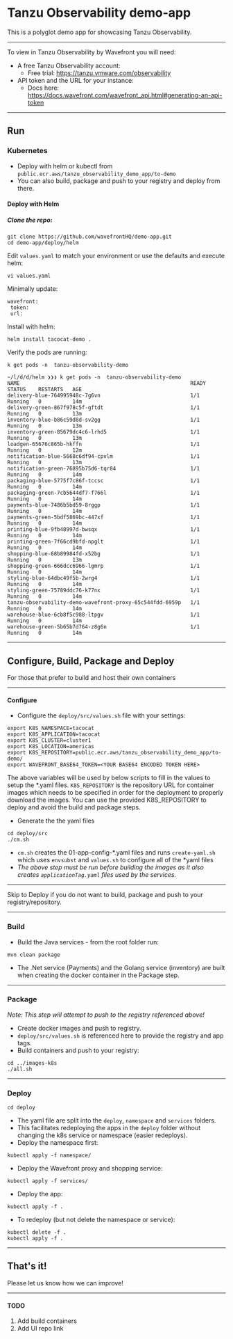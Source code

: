 # Tanzu Observability demo-app
This is a polyglot demo app for showcasing Tanzu Observability.

----
To view in Tanzu Observability by Wavefront you will need:
* A free Tanzu Observability account: 
  * Free trial: https://tanzu.vmware.com/observability
* API token and the URL for your instance: 
  * Docs here: https://docs.wavefront.com/wavefront_api.html#generating-an-api-token
----
## Run

### Kubernetes

* Deploy with helm or kubectl from ```public.ecr.aws/tanzu_observability_demo_app/to-demo```
* You can also build, package and push to your registry and deploy from there.

#### Deploy with Helm
##### Clone the repo:
```console
git clone https://github.com/wavefrontHQ/demo-app.git
cd demo-app/deploy/helm
```
Edit  `values.yaml` to match your environment or use the defaults and execute helm:
```console
vi values.yaml
```
Minimally update:
```console
wavefront:
 token: 
 url: 
 ```
 
Install with helm:

```console
helm install tacocat-demo .
```
Verify the pods are running:
```console
k get pods -n  tanzu-observability-demo

~/l/d/d/helm ❯❯❯ k get pods -n  tanzu-observability-demo
NAME                                                       READY   STATUS    RESTARTS   AGE
delivery-blue-764995948c-7g6vn                             1/1     Running   0          14m
delivery-green-867f978c5f-gftdt                            1/1     Running   0          13m
inventory-blue-b86c59d8d-sv2gg                             1/1     Running   0          13m
inventory-green-85679dc4c6-lrhd5                           1/1     Running   0          13m
loadgen-65676c865b-hkffn                                   1/1     Running   0          12m
notification-blue-5668c6df94-cpvlm                         1/1     Running   0          13m
notification-green-76895b75d6-tqr84                        1/1     Running   0          14m
packaging-blue-5775f7c86f-tccsc                            1/1     Running   0          14m
packaging-green-7cb5644df7-f766l                           1/1     Running   0          14m
payments-blue-7486b5bd59-8rggp                             1/1     Running   0          14m
payments-green-5bdf5869bc-447xf                            1/1     Running   0          14m
printing-blue-9fb48997d-bwsqx                              1/1     Running   0          14m
printing-green-7f66cd9bfd-npglt                            1/1     Running   0          14m
shopping-blue-68b89984fd-x52bg                             1/1     Running   0          13m
shopping-green-666dcc6966-lgmrp                            1/1     Running   0          14m
styling-blue-64dbc49f5b-2wrg4                              1/1     Running   0          14m
styling-green-75789ddc76-k77nx                             1/1     Running   0          14m
tanzu-observability-demo-wavefront-proxy-65c544fdd-6959p   1/1     Running   0          14m
warehouse-blue-6cb8f5c988-ltpgv                            1/1     Running   0          14m
warehouse-green-5b65b7d764-z8g6n                           1/1     Running   0          14m
```
---

## Configure, Build, Package and Deploy

For those that prefer to build and host their own containers

---

#### Configure

- Configure the `deploy/src/values.sh` file with your settings:
```
export K8S_NAMESPACE=tacocat
export K8S_APPLICATION=tacocat
export K8S_CLUSTER=cluster1
export K8S_LOCATION=americas
export K8S_REPOSITORY=public.ecr.aws/tanzu_observability_demo_app/to-demo/
export WAVEFRONT_BASE64_TOKEN=<YOUR BASE64 ENCODED TOKEN HERE>
```
The above variables will be used by below scripts to fill in the values to setup the \*.yaml files. `K8S_REPOSITORY` is the repository URL for container images which needs to be specified in order for the deployment to properly download the images.
You can use the provided K8S_REPOSITORY to deploy and avoid the build and package steps.

- Generate the the yaml files
```console
cd deploy/src
./cm.sh 
```
- `cm.sh` creates the 01-app-config-*.yaml files and runs `create-yaml.sh` which uses `envsubst` and `values.sh` to configure all of the *yaml files
- *The above step must be run before building the images as it also creates `applicationTag.yaml` files used by the services.*

---

Skip to Deploy if you do not want to build, package and push to your registry/repository.

---
### Build
- Build the Java services - from the root folder run:
```console
mvn clean package
```
- The .Net service (Payments) and the Golang service (inventory) are built when creating the docker container in the Package step.
 ---

### Package 
*Note: This step will attempt to push to the registry referenced above!*
 - Create docker images and push to registry.
 - `deploy/src/values.sh` is referenced here to provide the registry and app tags.
- Build containers and push to your registry:
 ```console
cd ../images-k8s 
./all.sh
```
---
### Deploy
```console
cd deploy
```
- The yaml file are split into the `deploy`, `namespace` and `services` folders. 
- This facilitates redeploying the apps in the `deploy` folder without changing the k8s service or namespace (easier redeploys).
- Deploy the namespace first:
```
kubectl apply -f namespace/
```
- Deploy the Wavefront proxy and shopping service:
```
kubectl apply -f services/
```
- Deploy the app:
``` 
kubectl apply -f . 
```
- To redeploy (but not delete the namespace or service):
```
kubectl delete -f . 
kubectl apply -f . 
```
---
## That's it!
Please let us know how we can improve!

---
#### TODO
1. Add build containers
2. Add UI repo link 

